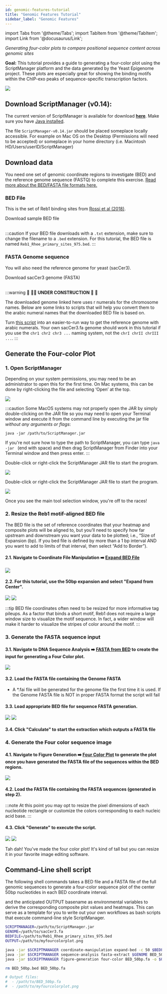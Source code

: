 ```yaml
---
id: genomic-features-tutorial
title: "Genomic Features Tutorial"
sidebar_label: "Genomic Features"
---
```


import Tabs from '@theme/Tabs';
import TabItem from '@theme/TabItem';
import Link from '@docusaurus/Link';

_Generating four-color plots to compare positional sequence content across genomic sites_

**Goal:** This tutorial provides a guide to generating a four-color plot using the ScriptManager platform and the data generated by the Yeast Epigenome project. These plots are especially great for showing the binding motifs within the ChIP-exo peaks of sequence-specific transcription factors.

<div class="tutorial-img-flow-container">
  <img src={require('./img/Reb1_Rhee_primary_sites_975_50bp.png').default} style={{width:10+'%',}}/>
</div>

## Download ScriptManager (v0.14):
The current version of ScriptManager is available for download **[here][github-v14]**. Make sure you have [Java installed][java-install].

The file `ScriptManager-v0.14.jar` should be placed someplace locally accessible. For example on Mac OS on the Desktop (Permissions will need to be accepted) or someplace in your home directory (i.e. Macintosh HD/Users/userID/ScriptManager)

## Download data
You need one set of genomic coordinate regions to investigate (BED) and the reference genome sequence (FASTQ) to complete this exercise. [Read more about the BED/FASTA file formats here.][file-formats]

### BED File
This is the set of Reb1 binding sites from [Rossi et al (2018)][rossi-2018].

<Link
  className="button button--secondary"
  href="https://github.com/CEGRcode/2018-Rossi_GenomeResearch/blob/master/Fig1_Reb1/A.Reb1_Rhee_primary_sites_975.bed">
  Download sample BED file
</Link>

<br />
<br />

:::caution
If your BED file downloads with a `.txt` extension, make sure to change the filename to a `.bed` extension. For this tutorial, the BED file is named `Reb1_Rhee_primary_sites_975.bed`.
:::

### FASTA Genome sequence
You will also need the reference genome for yeast (sacCer3).

<Link
  className="button button--secondary"
  href="https://hgdownload.soe.ucsc.edu/goldenPath/sacCer3/bigZips/sacCer3.fa.gz">
  Download sacCer3 genome (FASTA)
</Link>

<br />
<br />

:::warning
🚧 👷‍♀️ **UNDER CONSTRUCTION** 👷‍ 🚧

The downloaded genome linked here uses r numerals for the chromosome names. Below are some links to scripts that will help you convert them to the arabic numeral names that the downloaded BED file is based on.

Turn [this script][saccer3-fasta] into an easier-to-run way to get the reference genome with arabic numerals. Your own sacCer3.fa genome should work in this tutorial if you use the `chr1 chr2 chr3 ...` naming system, not the `chrI chrII chrIII ...`.
:::

## Generate the Four-color Plot


### 1. Open ScriptManager

<Tabs>
  <TabItem value="macos" label="MacOS" default>

Depending on your system permissions, you may need to be an administrator to open this for the first time. On Mac systems, this can be done by right-clicking the file and selecting ‘Open’ at the top.

<div class="tutorial-img-flow-container">
  <img src={require('/static/md-img/General/MacOpenSM.png').default} style={{width:40+'%',border:'solid 1px'}} />
</div>

:::caution
Some MacOS systems may not properly open the JAR by simply double-clicking on the JAR file so you may need to open your Terminal window and execute it from the command line by executing the jar file *without any arguments or flags*:

```
java -jar /path/to/ScriptManager.jar
```

If you're not sure how to type the path to ScriptManager, you can type `java -jar ` (end with space) and then drag ScriptManager from Finder into your Terminal window and then press enter.
:::

  </TabItem>
  <TabItem value="linux" label="Linux">

Double-click or right-click the ScriptManager JAR file to start the program.

<div class="tutorial-img-flow-container">
  <img src={require('/static/md-img/General/LinuxOpenSM.png').default} style={{width:40+'%',border:'solid 1px'}} />
</div>


  </TabItem>
  <TabItem value="windows" label="Windows">

Double-click or right-click the ScriptManager JAR file to start the program.

<div class="tutorial-img-flow-container">
  <img src={require('/static/md-img/General/WindowsOpenSM.png').default} style={{width:40+'%',border:'solid 1px'}} />
</div>


  </TabItem>
</Tabs>

Once you see the main tool selection window, you're off to the races!

### 2. Resize the Reb1 motif-aligned BED file
The BED file is the set of reference coordinates that your heatmap and composite plots will be aligned to, but you’ll need to specify how far upstream and downstream you want your data to be plotted; i.e., “Size of Expansion (bp). If you bed file is defined by more than a 1 bp interval AND you want to add to limits of that interval, then select  “Add to Border”).

#### 2.1. Navigate to Coordinate File Manipulation ➡️ [__Expand BED File__][expand-bed]

<div class="tutorial-img-flow-container">
  <img src={require('./img/maingui-expandbed.png').default} style={{width:60+'%',}}/>
</div>


#### 2.2. For this tutorial, use the 50bp expansion and select "Expand from Center".

<div class="tutorial-img-flow-container">
  <img src={require('./img/gui-expandbed50.png').default} style={{width:60+'%',}}/>
  <i class="fa-solid fa-arrow-right fa-lg"></i>
  <img src={require('./img/gui-expandbed-complete.png').default} style={{width:30+'%',}}/>
</div>

:::tip
BED file coordinates often need to be resized for more informative tag pileups. As a factor that binds a short motif, Reb1 does not require a large window size to visualize the motif sequence. In fact, a wider window will make it harder to visualize the stripes of color around the motif.
:::

### 3. Generate the FASTA sequence input

#### 3.1. Navigate to DNA Sequence Analysis ➡️ [__FASTA from BED__][fasta-extract] to create the input for generating a Four Color plot.

<div class="tutorial-img-flow-container">
  <img src={require('./img/maingui-extractfasta.png').default} style={{width:60+'%',}} />
</div>


#### 3.2. Load the FASTA file containing the Genome FASTA
  + A \*.fai file will be generated for the genome file the first time it is used. If the Genome FASTA file is NOT in proper FASTA format the script will fail

#### 3.3. Load appropriate BED file for sequence FASTA generation.

<div class="tutorial-img-flow-container">
  <img src={require('./img/gui-extractfasta.png').default} style={{width:60+'%',}} />
  <i class="fa-solid fa-arrow-right fa-lg"></i>
  <img src={require('./img/gui-extractfasta-complete.png').default} style={{width:40+'%',}}/>
</div>

#### 3.4. Click "Calculate" to start the extraction which outputs a FASTA file

### 4. Generate the Four color sequence image

#### 4.1. Navigate to Figure Generation ➡️ [__Four Color Plot__][four-color] to generate the plot once you have generated the FASTA file of the sequences within the BED regions.

<div class="tutorial-img-flow-container">
  <img src={require('./img/maingui-fourcolor.png').default} style={{width:60+'%',}} />
</div>

#### 4.2. Load the FASTA file containing the FASTA sequences (generated in step 2).

:::note
At this point you may opt to resize the pixel dimensions of each nucleotide rectangle or customize the colors corresponding to each nucleic acid base.
:::


#### 4.3. Click "Generate" to execute the script.

<div class="tutorial-img-flow-container">
  <img src={require('./img/gui-fourcolor.png').default} style={{width:60+'%',}} />
  <i class="fa-solid fa-arrow-right fa-lg"></i>
  <img src={require('./img/Reb1_Rhee_primary_sites_975_50bp.png').default} style={{width:15+'%'}}/>
</div>

Tah dah! You've made the four color plot! It's kind of tall but you can resize it in your favorite image editing software.


## Command-Line shell script

The following shell commands takes a BED file and a FASTA file of the full genomic sequences to generate a four-color sequence plot of the center 50bp nucleotides in each BED coordinate interval.


 and the anticipated OUTPUT basename as environmental variables to derive the corresponding composite plot values and heatmaps. This can serve as a template for you to write out your own workflows as bash scripts that execute command-line style ScriptManager.

```bash
SCRIPTMANAGER=/path/to/ScriptManager.jar
GENOME=/path/to/sacCer3.fa
BEDFILE=/path/to/Reb1_Rhee_primary_sites_975.bed
OUTPUT=/path/to/myfourcolorplot.png

java -jar $SCRIPTMANAGER coordinate-manipulation expand-bed -c 50 $BEDFILE -o BED_50bp.bed
java -jar $SCRIPTMANAGER sequence-analysis fasta-extract $GENOME BED_50bp.bed -o BED_50bp.fa
java -jar $SCRIPTMANAGER figure-generation four-color BED_50bp.fa -o $OUTPUT

rm BED_50bp.bed BED_50bp.fa

# Output files:
#  - /path/to/BED_50bp.fa
#  - /path/to/myfourcolorplot.png
```

[rossi-2018]:https://pubmed.ncbi.nlm.nih.gov/29563167/
[saccer3-fasta]:https://github.com/CEGRcode/GenoPipe/blob/master/EpitopeID/utility_scripts/genome_data/download_sacCer3_Genome.sh
[noble2009]:https://journals.plos.org/ploscompbiol/article/file?id=10.1371/journal.pcbi.1000424&type=printable
[github-repo]:https://www.github.com/CEGRcode/scriptmanager
[github-v14]:https://github.com/CEGRcode/scriptmanager/releases/download/v0.14/ScriptManager-v0.14.jar
[ex-chipexo-bash]:https://www.github.com/CEGRcode/scriptmanager

[java-install]:/docs/#java

[bam-indexer]:/docs/Tools/bam-manipulation/bam-indexer
[expand-bed]:/docs/Tools/coordinate-manipulation/expand-bed
[tag-pileup]:/docs/Tools/read-analysis/tag-pileup
[heatmap]:/docs/Tools/figure-generation/heatmap
[merge-heatmap]:/docs/Tools/figure-generation/merge-heatmap
[fasta-extract]:/docs/Tools/sequence-analysis/fasta-extract
[four-color]:/docs/Tools/figure-generation/four-color

[file-formats]:/docs/Guides/Getting-Started/file-formats
